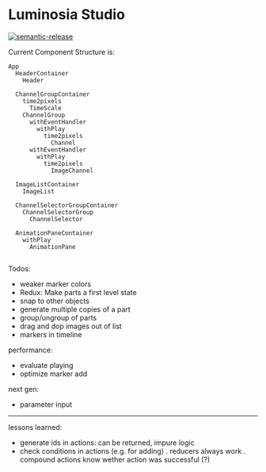 # Luminosia Studio

[![semantic-release](https://img.shields.io/badge/%20%20%F0%9F%93%A6%F0%9F%9A%80-semantic--release-e10079.svg)](https://github.com/semantic-release/semantic-release)


Current Component Structure is:

```
App
  HeaderContainer
    Header

  ChannelGroupContainer
    time2pixels
      TimeScale
    ChannelGroup
      withEventHandler
        withPlay
          time2pixels
            Channel
      withEventHandler
        withPlay
          time2pixels
            ImageChannel

  ImageListContainer
    ImageList

  ChannelSelectorGroupContainer
    ChannelSelectorGroup
      ChannelSelector
    
  AnimationPaneContainer
    withPlay
      AnimationPane
      

```

Todos:
- weaker marker colors
- Redux: Make parts a first level state
- snap to other objects
- generate multiple copies of a part
- group/ungroup of parts
- drag and dop images out of list
- markers in timeline

performance:
- evaluate playing
- optimize marker add

next gen:
- parameter input

---

lessons learned:
- generate ids in actions: can be returned, impure logic
- check conditions in actions (e.g. for adding)
    . reducers always work
    . compound actions know wether action was successful (?)
